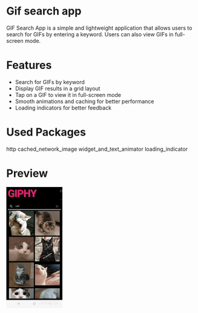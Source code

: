 # Gif search app

GIF Search App is a simple and lightweight application that allows users to search for GIFs by entering a keyword. Users can also view GIFs in full-screen mode.

# Features

- Search for GIFs by keyword
- Display GIF results in a grid layout
- Tap on a GIF to view it in full-screen mode
- Smooth animations and caching for better performance
- Loading indicators for better feedback

# Used Packages

http
cached_network_image
widget_and_text_animator
loading_indicator

# Preview

![](assets/images/gifs.gif) 
